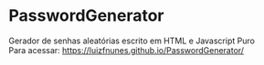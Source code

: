 # PasswordGenerator
Gerador de senhas aleatórias escrito em HTML e Javascript Puro <br/>
Para acessar: https://luizfnunes.github.io/PasswordGenerator/ <br/>
